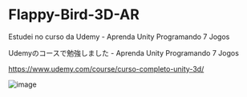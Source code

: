 # Flappy-Bird-3D-AR

Estudei no curso da Udemy - Aprenda Unity Programando 7 Jogos

Udemyのコースで勉強しました - Aprenda Unity Programando 7 Jogos

https://www.udemy.com/course/curso-completo-unity-3d/

![image](https://user-images.githubusercontent.com/47865897/119909395-19115f80-bf2b-11eb-98b1-a1aaba4867e2.png)


